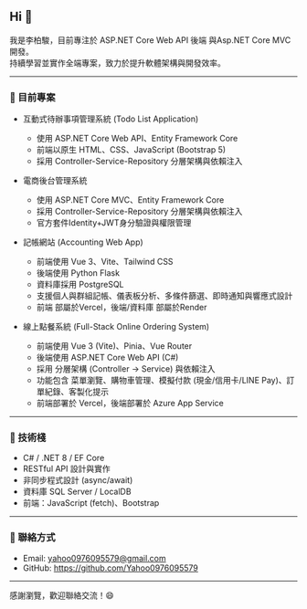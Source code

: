 ## Hi  👋

我是李柏駿，目前專注於 ASP.NET Core Web API 後端 與Asp.NET Core MVC 開發。  
持續學習並實作全端專案，致力於提升軟體架構與開發效率。

---

### 🔭 目前專案

- 互動式待辦事項管理系統 (Todo List Application)  
  - 使用 ASP.NET Core Web API、Entity Framework Core  
  - 前端以原生 HTML、CSS、JavaScript (Bootstrap 5)  
  - 採用 Controller-Service-Repository 分層架構與依賴注入
    
- 電商後台管理系統
  - 使用 ASP.NET Core MVC、Entity Framework Core
  - 採用 Controller-Service-Repository 分層架構與依賴注入
  - 官方套件Identity+JWT身分驗證與權限管理

- 記帳網站 (Accounting Web App)  
  - 前端使用 Vue 3、Vite、Tailwind CSS  
  - 後端使用 Python Flask  
  - 資料庫採用 PostgreSQL  
  - 支援個人與群組記帳、儀表板分析、多條件篩選、即時通知與響應式設計
  - 前端 部屬於Vercel，後端/資料庫 部屬於Render

- 線上點餐系統 (Full-Stack Online Ordering System)
  - 前端使用 Vue 3 (Vite)、Pinia、Vue Router
  - 後端使用 ASP.NET Core Web API (C#)
  - 採用 分層架構 (Controller → Service) 與依賴注入
  - 功能包含 菜單瀏覽、購物車管理、模擬付款 (現金/信用卡/LINE Pay)、訂單紀錄、客製化提示
  - 前端部署於 Vercel，後端部署於 Azure App Service

---

### 🌱 技術棧

- C# / .NET 8 / EF Core  
- RESTful API 設計與實作  
- 非同步程式設計 (async/await)  
- 資料庫 SQL Server / LocalDB  
- 前端：JavaScript (fetch)、Bootstrap

---

### 💬 聯絡方式

- Email: yahoo0976095579@gmail.com    
- GitHub: https://github.com/Yahoo0976095579

---

感謝瀏覽，歡迎聯絡交流！😄
